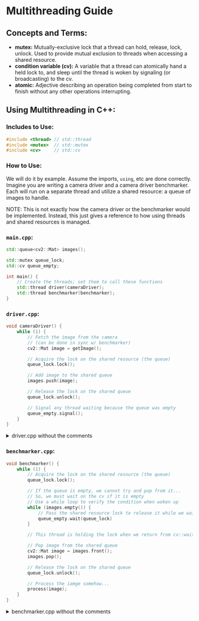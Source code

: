 # Multithreading Guide

## Concepts and Terms:
- **mutex:** Mutually-exclusive lock that a thread can hold, release, lock,
  unlock. Used to provide mutual exclusion to threads when accessing a shared
  resource.
- **condition variable (cv):** A variable that a thread can atomically hand a
  held lock to, and sleep until the thread is woken by signaling
  (or broadcasting) to the cv.
- **atomic:** Adjective describing an operation being completed from start to
  finish without any other operations interrupting.

## Using Multithreading in C++:

### Includes to Use:
```cpp
#include <thread> // std::thread
#include <mutex>  // std::mutex
#include <cv>     // std::cv
```

### How to Use:

We will do it by example. Assume the imports, `using`, etc are done correctly.
Imagine you are writing a camera driver and a camera driver benchmarker. Each
will run on a separate thread and utilize a shared resource: a queue of images
to handle.

NOTE: This is not exactly how the camera driver or the benchmarker would be
implemented. Instead, this just gives a reference to how using threads and
shared resources is managed.

### `main.cpp`:
```cpp
std::queue<cv2::Mat> images();

std::mutex queue_lock;
std::cv queue_empty;

int main() {
    // Create the threads; set them to call these functions
    std::thread driver(cameraDriver);
    std::thread benchmarker(benchmarker);
}
```

### `driver.cpp`:
```cpp
void cameraDriver() {
    while (1) {
        // Fetch the image from the camera
        // (can be done in sync w/ benchmarker)
        cv2::Mat image = getImage();

        // Acquire the lock on the shared resource (the queue)
        queue_lock.lock();

        // Add image to the shared queue
        images.push(image);

        // Release the lock on the shared queue
        queue_lock.unlock();

        // Signal any thread waiting because the queue was empty
        queue_empty.signal();
    }
}
```
<details>
<summary>driver.cpp without the comments</summary>
<p>

```cpp
void cameraDriver() {
    while (1) {
        cv2::Mat image = getImage();
        queue_lock.lock();
        images.push(image);
        queue_lock.unlock();
        queue_empty.signal();
    }
}
```

</p>
</details>

### `benchmarker.cpp`:
```cpp
void benchmarker() {
    while (1) {
        // Acquire the lock on the shared resource (the queue)
        queue_lock.lock();

        // If the queue is empty, we cannot try and pop from it...
        // So, we must wait on the cv if it is empty
        // Use a while loop to verify the condition when woken up
        while (images.empty()) {
            // Pass the shared resource lock to release it while we wait
            queue_empty.wait(queue_lock)
        }

        // This thread is holding the lock when we return from cv::wait

        // Pop image from the shared queue
        cv2::Mat image = images.front();
        images.pop();

        // Release the lock on the shared queue
        queue_lock.unlock();

        // Process the iamge somehow...
        process(image);
    }
}
```

<details>
<summary>benchmarker.cpp without the comments</summary>
<p>

```cpp
void benchmarker() {
    while (1) {
        queue_lock.lock();
        while (images.empty()) {
            queue_empty.wait(queue_lock)
        }
        cv2::Mat image = images.front();
        images.pop();
        queue_lock.unlock();
        process(image);
    }
}
```

</p>
</details>
